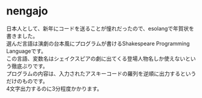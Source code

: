 # nengajo
日本人として、新年にコードを送ることが憧れだったので、esolangで年賀状を書きました。  
選んだ言語は演劇の台本風にプログラムが書けるShakespeare Programming Languageです。  
この言語、変数名はシェイクスピアの劇に出てくる登場人物名しか使えないという徹底ぶりです。  
プログラムの内容は、入力されたアスキーコードの羅列を逆順に出力するというだけのものです。  
4文字出力するのに3分程度かかります。
